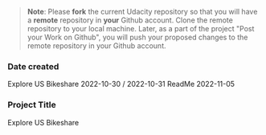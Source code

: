 >**Note**: Please **fork** the current Udacity repository so that you will have a **remote** repository in **your** Github account. Clone the remote repository to your local machine. Later, as a part of the project "Post your Work on Github", you will push your proposed changes to the remote repository in your Github account.

### Date created
Explore US Bikeshare 2022-10-30 / 2022-10-31
ReadMe 2022-11-05

### Project Title
Explore US Bikeshare


